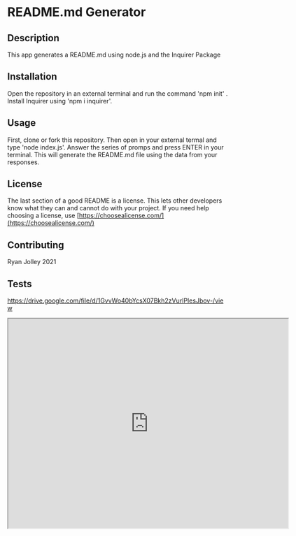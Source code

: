 # README.md Generator

## Description 

This app generates a README.md using node.js and the Inquirer Package

## Installation

Open the repository in an external terminal and run the command 'npm init' . Install Inquirer using 'npm i inquirer'.

## Usage 

First, clone or fork this repository. Then open in your external termal and type 'node index.js'. Answer the series of promps and press ENTER in your terminal. This will generate the README.md file using the data from your responses.




## License

The last section of a good README is a license. This lets other developers know what they can and cannot do with your project. If you need help choosing a license, use [https://choosealicense.com/](https://choosealicense.com/)


## Contributing

Ryan Jolley 2021

## Tests

https://drive.google.com/file/d/1GvvWo40bYcsX07Bkh2zVurlPIesJbov-/view

<iframe src="https://drive.google.com/file/d/1GvvWo40bYcsX07Bkh2zVurlPIesJbov-/preview" width="640" height="480"></iframe>


